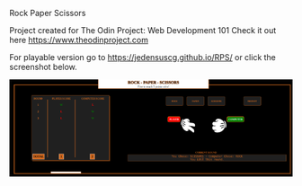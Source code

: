 Rock Paper Scissors

Project created for The Odin Project: Web Development 101
Check it out here https://www.theodinproject.com

For playable version go to https://jedensuscg.github.io/RPS/ or click the screenshot below.

<a href="https://jedensuscg.github.io/RPS/" target="_blank"><img src="https://github.com/jedensuscg/rock-paper-scissors/blob/master/images/screenshot.png?raw=true"></a>
